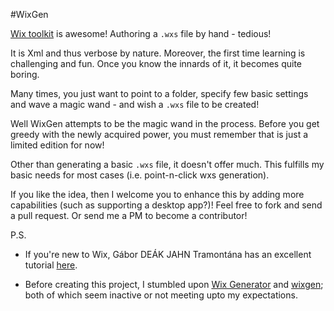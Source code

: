 #WixGen

[Wix toolkit](http://wix.sourceforge.net/) is awesome!
Authoring a `.wxs` file by hand - tedious!

It is Xml and thus verbose by nature. 
Moreover, the first time learning is challenging and fun.
Once you know the innards of it, it becomes quite boring.

Many times, you just want to point to a folder, specify few basic settings and wave a magic wand - and wish a `.wxs` file to be created!

Well WixGen attempts to be the magic wand in the process. 
Before you get greedy with the newly acquired power, you must remember that is just a limited edition for now! 

Other than generating a basic `.wxs` file, it doesn't offer much. 
This fulfills my basic needs for most cases (i.e. point-n-click wxs generation). 

If you like the idea, then I welcome you to enhance this by adding more capabilities (such as supporting a desktop app?)! 
Feel free to fork and send a pull request. 
Or send me a PM to become a contributor!

P.S.

* If you're new to Wix, Gábor DEÁK JAHN Tramontána has an excellent tutorial [here](http://wix.tramontana.co.hu/).

* Before creating this project, I stumbled upon [Wix Generator](http://wixgen.codeplex.com/) and [wixgen](http://code.google.com/p/wixgen/); both of which seem inactive or not meeting upto my expectations. 